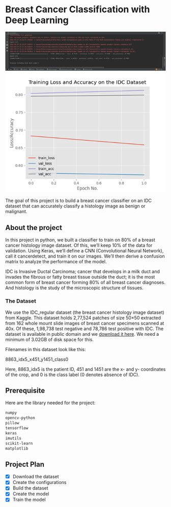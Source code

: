 # Breast Cancer Classification with Deep Learning

![img.png](img.png)
![plot.png](plot.png)


The goal of this project is to build a breast cancer classifier on an IDC 
dataset that can accurately classify a histology image as benign or malignant.

## About the project

In this project in python, we built a classifier to train on 80% of a 
breast cancer histology image dataset. Of this, we’ll keep 10% of the data 
for validation. Using Keras, we’ll define a CNN (Convolutional Neural 
Network), call it cancerdetect, and train it on our images. We’ll then derive a 
confusion matrix to analyze the performance of the model.

IDC is Invasive Ductal Carcinoma; cancer that develops in a milk duct and 
invades the fibrous or fatty breast tissue outside the duct; it is the most 
common form of breast cancer forming 80% of all breast cancer diagnoses. And 
histology is the study of the microscopic structure of tissues.

### The Dataset

We use the IDC_regular dataset (the breast cancer histology image dataset)
from Kaggle. This dataset holds 2,77,524 patches of size 50×50 extracted 
from 162 whole mount slide images of breast cancer specimens scanned at 40x. 
Of these, 1,98,738 test negative and 78,786 test positive with IDC. The 
dataset is available in public domain and we 
[download it here](https://www.kaggle.com/paultimothymooney/breast-histopathology-images/). 
We need a minimum of 3.02GB of disk space for this.

Filenames in this dataset look like this:

8863_idx5_x451_y1451_class0

Here, 8863_idx5 is the patient ID, 451 and 1451 are the x- and y- 
coordinates of the crop, and 0 is the class label (0 denotes absence of IDC).

## Prerequisite

Here are the library needed for the project:

    numpy 
    opencv-python 
    pillow 
    tensorflow 
    keras 
    imutils 
    scikit-learn 
    matplotlib

## Project Plan

- [x] Download the dataset
- [x] Create the configurations
- [x] Build the dataset
- [x] Create the model
- [x] Train the model
